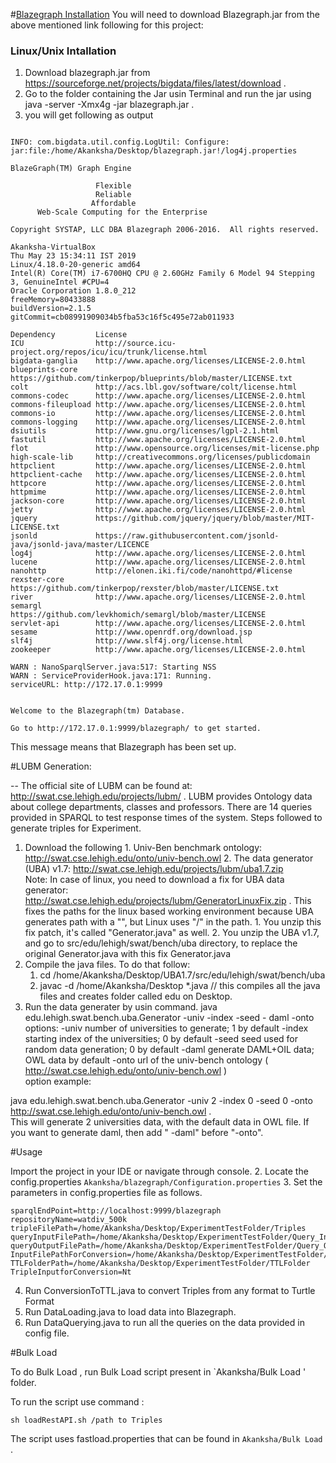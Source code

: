 
#[Blazegraph Installation](https://wiki.blazegraph.com/wiki/index.php/Quick_Start)
 You will need to download Blazegraph.jar from the above mentioned link following for this project:

### Linux/Unix Intallation
 1. Download blazegraph.jar from https://sourceforge.net/projects/bigdata/files/latest/download .
 2. Go to the folder containing the Jar usin Terminal and run the jar using java -server -Xmx4g -jar blazegraph.jar .
 3. you will get following as output

```

INFO: com.bigdata.util.config.LogUtil: Configure: jar:file:/home/Akanksha/Desktop/blazegraph.jar!/log4j.properties

BlazeGraph(TM) Graph Engine

                   Flexible
                   Reliable
                  Affordable
      Web-Scale Computing for the Enterprise

Copyright SYSTAP, LLC DBA Blazegraph 2006-2016.  All rights reserved.

Akanksha-VirtualBox
Thu May 23 15:34:11 IST 2019
Linux/4.18.0-20-generic amd64
Intel(R) Core(TM) i7-6700HQ CPU @ 2.60GHz Family 6 Model 94 Stepping 3, GenuineIntel #CPU=4
Oracle Corporation 1.8.0_212
freeMemory=80433888
buildVersion=2.1.5
gitCommit=cb08991909034b5fba53c16f5c495e72ab011933

Dependency         License                                                                 
ICU                http://source.icu-project.org/repos/icu/icu/trunk/license.html          
bigdata-ganglia    http://www.apache.org/licenses/LICENSE-2.0.html                         
blueprints-core    https://github.com/tinkerpop/blueprints/blob/master/LICENSE.txt         
colt               http://acs.lbl.gov/software/colt/license.html                           
commons-codec      http://www.apache.org/licenses/LICENSE-2.0.html                         
commons-fileupload http://www.apache.org/licenses/LICENSE-2.0.html                         
commons-io         http://www.apache.org/licenses/LICENSE-2.0.html                         
commons-logging    http://www.apache.org/licenses/LICENSE-2.0.html                         
dsiutils           http://www.gnu.org/licenses/lgpl-2.1.html                               
fastutil           http://www.apache.org/licenses/LICENSE-2.0.html                         
flot               http://www.opensource.org/licenses/mit-license.php                      
high-scale-lib     http://creativecommons.org/licenses/publicdomain                        
httpclient         http://www.apache.org/licenses/LICENSE-2.0.html                         
httpclient-cache   http://www.apache.org/licenses/LICENSE-2.0.html                         
httpcore           http://www.apache.org/licenses/LICENSE-2.0.html                         
httpmime           http://www.apache.org/licenses/LICENSE-2.0.html                         
jackson-core       http://www.apache.org/licenses/LICENSE-2.0.html                         
jetty              http://www.apache.org/licenses/LICENSE-2.0.html                         
jquery             https://github.com/jquery/jquery/blob/master/MIT-LICENSE.txt            
jsonld             https://raw.githubusercontent.com/jsonld-java/jsonld-java/master/LICENCE
log4j              http://www.apache.org/licenses/LICENSE-2.0.html                         
lucene             http://www.apache.org/licenses/LICENSE-2.0.html                         
nanohttp           http://elonen.iki.fi/code/nanohttpd/#license                            
rexster-core       https://github.com/tinkerpop/rexster/blob/master/LICENSE.txt            
river              http://www.apache.org/licenses/LICENSE-2.0.html                         
semargl            https://github.com/levkhomich/semargl/blob/master/LICENSE               
servlet-api        http://www.apache.org/licenses/LICENSE-2.0.html                         
sesame             http://www.openrdf.org/download.jsp                                     
slf4j              http://www.slf4j.org/license.html                                       
zookeeper          http://www.apache.org/licenses/LICENSE-2.0.html                         

WARN : NanoSparqlServer.java:517: Starting NSS
WARN : ServiceProviderHook.java:171: Running.
serviceURL: http://172.17.0.1:9999


Welcome to the Blazegraph(tm) Database.

Go to http://172.17.0.1:9999/blazegraph/ to get started.

```
This message means that Blazegraph has been set up.



#LUBM Generation:

-- The official site of LUBM can be found at: http://swat.cse.lehigh.edu/projects/lubm/ . LUBM provides Ontology data about college departments, classes and professors. There are 14 queries provided in SPARQL to test response times of the system.
Steps followed to generate triples for Experiment.  
1.  Download the following
         1. Univ-Ben benchmark ontology: http://swat.cse.lehigh.edu/onto/univ-bench.owl
         2. The data generator (UBA) v1.7: http://swat.cse.lehigh.edu/projects/lubm/uba1.7.zip  
      Note: In case  of linux, you need to download a fix for UBA data generator: http://swat.cse.lehigh.edu/projects/lubm/GeneratorLinuxFix.zip . This fixes the paths for the linux based working environment because UBA generates path with a "\", but Linux uses "/" in the path. 
          1. You unzip this fix patch, it's called "Generator.java" as well. 
          2.  You unzip the UBA v1.7, and go to src/edu/lehigh/swat/bench/uba directory, to replace the original Generator.java with this fix Generator.java  
2. Compile the java files.
       To do that follow:
	 1. cd /home/Akanksha/Desktop/UBA1.7/src/edu/lehigh/swat/bench/uba
	2. javac -d /home/Akanksha/Desktop *.java  // this compiles all the java files and creates  folder called edu on Desktop.  
3. Run the data generater by usin command.
	java edu.lehigh.swat.bench.uba.Generator -univ <value> -index <value> -seed <value> -  daml -onto <value>
       options:
      -univ number of universities to generate; 1 by default
      -index starting index of the universities; 0 by default
      -seed seed used for random data generation; 0 by default
      -daml generate DAML+OIL data; OWL data by default
      -onto url of the univ-bench ontology ( http://swat.cse.lehigh.edu/onto/univ-bench.owl )  
option example:

java edu.lehigh.swat.bench.uba.Generator -univ 2 -index 0 -seed 0 -onto http://swat.cse.lehigh.edu/onto/univ-bench.owl .      
This will generate 2 universities data, with the default data in OWL file. If you want to generate daml, then add " -daml" before "-onto".

#Usage

Import the project in your IDE or navigate through console.
2. Locate the config.properties `Akanksha/blazegraph/Configuration.properties`
3. Set the parameters in config.properties file as follows.
```
sparqlEndPoint=http://localhost:9999/blazegraph
repositoryName=watdiv_500k
tripleFilePath=/home/Akanksha/Desktop/ExperimentTestFolder/Triples
queryInputFilePath=/home/Akanksha/Desktop/ExperimentTestFolder/Query_Input
queryOutputFilePath=/home/Akanksha/Desktop/ExperimentTestFolder/Query_Output
InputFilePathForConversion=/home/Akanksha/Desktop/ExperimentTestFolder/InputFileFolder
TTLFolderPath=/home/Akanksha/Desktop/ExperimentTestFolder/TTLFolder
TripleInputforConversion=Nt
```
4. Run ConversionToTTL.java to convert Triples from any format to Turtle Format
5. Run DataLoading.java to load data into Blazegraph.
6. Run DataQuerying.java to run all the queries on the data provided in config file.

#Bulk Load

To do Bulk Load , run Bulk Load script present in `Akanksha/Bulk Load ' folder.

 To run the script use command :
 ```
 sh loadRestAPI.sh /path to Triples
 ```

 The script uses fastload.properties that can be found in `Akanksha/Bulk Load` .
